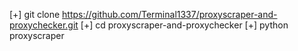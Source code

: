 [+] git clone https://github.com/Terminal1337/proxyscraper-and-proxychecker.git
[+] cd proxyscraper-and-proxychecker
[+] python proxyscraper
